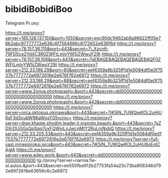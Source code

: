 # bibidiBobidiBoo

Telegram Pr.oxy:

https://t.me/proxy?server=185.128.137.150&port=1050&secret=eec90dc1f462ab9a96622ff05e76b2abc97777772e636c6f7564666c6172652e636f6d
https://t.me/proxy?server=78.157.36.115&port=443&secret=7j_Xzcn6-79FD5ce2Yd4C3R0ZWFtLmlyYW5jZWwuY29t
https://t.me/proxy?server=78.157.36.106&port=443&secret=7gEBAQEBAQEBAQEBAQEBAQF0ZWFtLmlyYW5jZWwuY29t
https://t.me/proxy?server=212.33.198.29&port=80&secret=eef4359a9b325ff1d1e5084df0e0f7537b7777772e6972616e2e676f762e6972
https://t.me/proxy?server=212.33.198.29&port=88&secret=eef4359a9b325ff1d1e5084df0e0f7537b7777772e6972616e2e676f762e6972
https://t.me/proxy?server=www.2onya.photography.&port=443&secret=dd00000000000000000000000000000000
https://t.me/proxy?server=www.2onya.photography.&port=443&secret=dd00000000000000000000000000000000
https://t.me/proxy?server=orca.oktopus.okinawa&port=443&secret=7jK5IN_7UWQwKOL2uHjU6sF3d3cubW96aWxsYS5vcmc=
https://t.me/proxy?server=dige.khaste.shodim.leader.ir.manoto.beauty.&port=443&secret=7sZDXrDUGGsQpSqq7oxFQWxjLnJwcnMtY2RuLmNvbQ
https://t.me/proxy?server=212.33.205.53&port=443&secret=eef4359a9b325ff1d1e5084df0e0f7537b7777772e6972616e2e676f762e6972
https://t.me/proxy?server=full-vasl.minepiiiroksi.pics&port=443&secret=7jK5IN_7UWQwKOL2uHjU6sEgICAgIA
https://t.me/proxy?server=www.wiley.work.&port=443&secret=dd00000000000000000000000000000000
tg://proxy?server=narnia.fie-ol.autos.&port=443&secret=ee550fbe912b27753fa54a23c73ba806346d792e6972616e63656c6c2e6972
